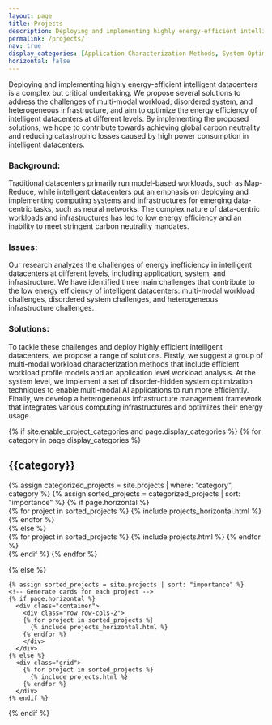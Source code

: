 ```yaml
---
layout: page
title: Projects
description: Deploying and implementing highly energy-efficient intelligent datacenters through cross-layer optimization
permalink: /projects/
nav: true
display_categories: [Application Characterization Methods, System Optimization Techniques, Infrastructure Reconfiguration Mechanisms]
horizontal: false
---
```


<!-- ### Background

Intelligent datacenters are indispensable infrastructures in the global digital transformation process. In constrast to traditional datacenters that primarily run model-based workloads such as Map-Reduce, etc., intelligent datacenters put an emphasis on deploying and implementing computing systems and infrastructures for emerging "data-centric" tasks such as neural networks. Therefore, intelligent datacenters often run more complex big data models and AI applications. Meanwhile, they incorporate a large number of dedicated and heterogeneous infrastructures for sensing and computing explosive data streams. 

### Motivation

However, the cumbersome data-centric workloads and infrastructures have led to increased power consumption in datacenters. Intelligent datacenters continue to face serious issues of low energy inefficiency and struggle to keep up with the stringent requirements of the global carbon neutrality mandates. In addition, high power consumption can lead to catastrophic losses such as power outages and even fires. Therefore, deploying and implementing highly energy-efficient intelligent datacenters is a major undertaking.

### Issues

In my research, I analyze the causes and challenges of energy inefficiency in intelligent datacenters at different levels of application, system and infrastructure. I conclude three challenges that jeopardize the energy efficiency of intelligent datacenters, including multi-modal workload challenges, disordered system challenges and heterogeneous infrastructure challenges. 

### Solutions

To tackle these challenges and deploy highly-efficient intelligent datacenters, we propose a group of multi-modal workload characterization methods, which include several efficient workload profile models and a workload analysis at the application level. At the system level, we implement a set of disorder-hidden system optimization techniques that enable multi-modal AI applications to run more efficiently on heterogeneous infrastructures. Besides, we also construct a series of architecture reconfiguration mechanisms for efficient collaboration of heterogeneous infrastructures. -->

<!-- Our project aims to deploy and implement highly energy-efficient intelligent datacenters through cross-layer optimization. Intelligent datacenters have become crucial infrastructures for the global digital transformation process. They are designed to handle complex big data models and AI applications, and incorporate a large number of dedicated and heterogeneous infrastructures for sensing and computing data streams. However, the increased power consumption of these datacenters poses a significant challenge to achieving global carbon neutrality and avoiding catastrophic losses. -->

Deploying and implementing highly energy-efficient intelligent datacenters  is a complex but critical undertaking. We propose several solutions to address the challenges of multi-modal workload, disordered system, and heterogeneous infrastructure, and aim to optimize the energy efficiency of intelligent datacenters at different levels. By implementing the proposed solutions, we hope to contribute towards achieving global carbon neutrality and reducing catastrophic losses caused by high power consumption in intelligent datacenters.

### Background:
Traditional datacenters primarily run model-based workloads, such as Map-Reduce, while intelligent datacenters put an emphasis on deploying and implementing computing systems and infrastructures for emerging data-centric tasks, such as neural networks. The complex nature of data-centric workloads and infrastructures has led to low energy efficiency and an inability to meet stringent carbon neutrality mandates.

### Issues:
Our research analyzes the challenges of energy inefficiency in intelligent datacenters at different levels, including application, system, and infrastructure. We have identified three main challenges that contribute to the low energy efficiency of intelligent datacenters: multi-modal workload challenges, disordered system challenges, and heterogeneous infrastructure challenges.

### Solutions:
To tackle these challenges and deploy highly efficient intelligent datacenters, we propose a range of solutions. Firstly, we suggest a group of multi-modal workload characterization methods that include efficient workload profile models and an application level workload analysis. At the system level, we implement a set of disorder-hidden system optimization techniques to enable multi-modal AI applications to run more efficiently. Finally, we develop a heterogeneous infrastructure management framework that integrates various computing infrastructures and optimizes their energy usage.
<!-- 
### Conclusion:
Deploying and implementing highly energy-efficient intelligent datacenters through cross-layer optimization is a complex but critical undertaking. Our proposed solutions address the challenges of multi-modal workload, disordered system, and heterogeneous infrastructure, and aim to optimize the energy efficiency of intelligent datacenters at different levels. By implementing our proposed solutions, we hope to contribute towards achieving global carbon neutrality and reducing catastrophic losses caused by high power consumption in intelligent datacenters. -->




<div class="projects">
  {% if site.enable_project_categories and page.display_categories %}
  <!-- Display categorized projects -->
    {% for category in page.display_categories %}
      <h2 class="category">{{category}}</h2>
      {% assign categorized_projects = site.projects | where: "category", category %}
      {% assign sorted_projects = categorized_projects | sort: "importance" %}
      <!-- Generate cards for each project -->
      {% if page.horizontal %}
        <div class="container">
          <div class="row row-cols-2">
          {% for project in sorted_projects %}
            {% include projects_horizontal.html %}
          {% endfor %}
          </div>
        </div>
      {% else %}
        <div class="grid">
          {% for project in sorted_projects %}
            {% include projects.html %}
          {% endfor %}
        </div>
      {% endif %}
    {% endfor %}

  {% else %}
  <!-- Display projects without categories -->
    {% assign sorted_projects = site.projects | sort: "importance" %}
    <!-- Generate cards for each project -->
    {% if page.horizontal %}
      <div class="container">
        <div class="row row-cols-2">
        {% for project in sorted_projects %}
          {% include projects_horizontal.html %}
        {% endfor %}
        </div>
      </div>
    {% else %}
      <div class="grid">
        {% for project in sorted_projects %}
          {% include projects.html %}
        {% endfor %}
      </div>
    {% endif %}

  {% endif %}

</div>
